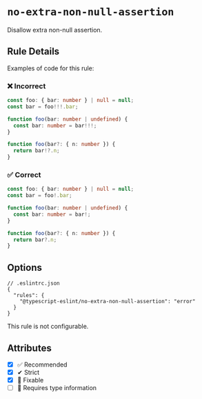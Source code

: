# `no-extra-non-null-assertion`

Disallow extra non-null assertion.

## Rule Details

Examples of code for this rule:

<!--tabs-->

### ❌ Incorrect

```ts
const foo: { bar: number } | null = null;
const bar = foo!!!.bar;
```

```ts
function foo(bar: number | undefined) {
  const bar: number = bar!!!;
}
```

```ts
function foo(bar?: { n: number }) {
  return bar!?.n;
}
```

### ✅ Correct

```ts
const foo: { bar: number } | null = null;
const bar = foo!.bar;
```

```ts
function foo(bar: number | undefined) {
  const bar: number = bar!;
}
```

```ts
function foo(bar?: { n: number }) {
  return bar?.n;
}
```

## Options

```jsonc
// .eslintrc.json
{
  "rules": {
    "@typescript-eslint/no-extra-non-null-assertion": "error"
  }
}
```

This rule is not configurable.

## Attributes

- [x] ✅ Recommended
- [x] ✔ Strict
- [x] 🔧 Fixable
- [ ] 💭 Requires type information
